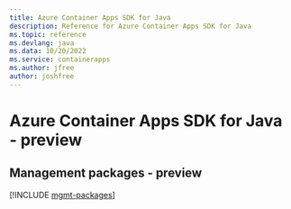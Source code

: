 ```yaml
---
title: Azure Container Apps SDK for Java
description: Reference for Azure Container Apps SDK for Java
ms.topic: reference
ms.devlang: java
ms.data: 10/20/2022
ms.service: containerapps
ms.author: jfree
author: joshfree
---
```

# Azure Container Apps SDK for Java - preview

## Management packages - preview
[!INCLUDE [mgmt-packages](container-apps-mgmt-index.md)]